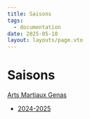 ```yaml
---
title: Saisons
tags: 
  - documentation
date: 2025-05-10
layout: layouts/page.vto
---
```


# Saisons
[Arts Martiaux Genas](/)

- [2024-2025](2025/)